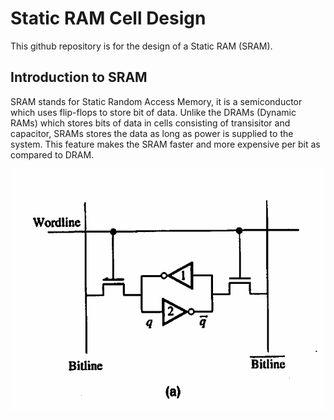 # Static RAM Cell Design
This github repository is for the design of a Static RAM (SRAM).

## Introduction to SRAM
SRAM stands for Static Random Access Memory, it is a semiconductor which uses flip-flops to store bit of data. 
Unlike the DRAMs (Dynamic RAMs) which stores bits of data in cells consisting of transisitor and capacitor, SRAMs stores the data as long as power is supplied to the system.
This feature makes the SRAM faster and more expensive per bit as compared to DRAM.
<p>
  <img src="/Images/Basic SRAM cell.png">
</p>
